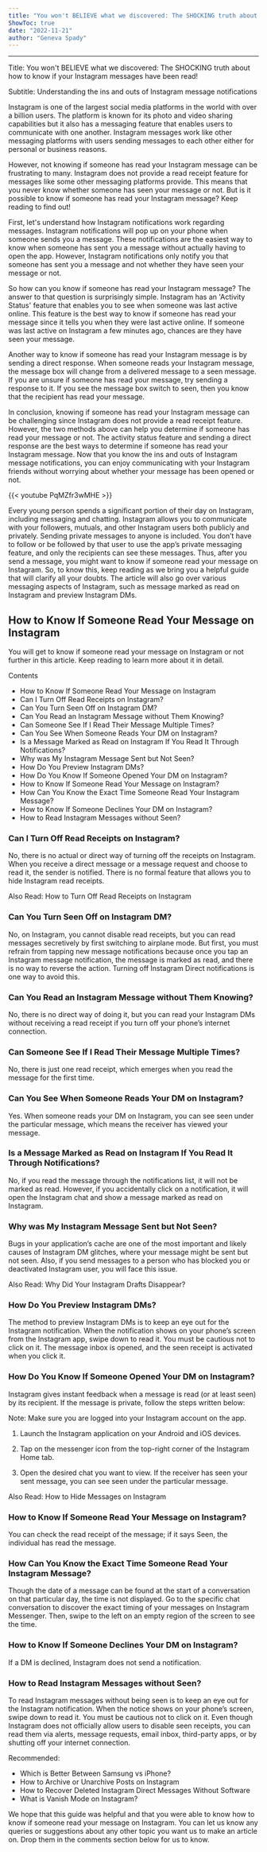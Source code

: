 ```yaml
---
title: "You won't BELIEVE what we discovered: The SHOCKING truth about how to know if your Instagram messages have been read!"
ShowToc: true 
date: "2022-11-21"
author: "Geneva Spady"
---
```

*****
Title: You won't BELIEVE what we discovered: The SHOCKING truth about how to know if your Instagram messages have been read!

Subtitle: Understanding the ins and outs of Instagram message notifications

Instagram is one of the largest social media platforms in the world with over a billion users. The platform is known for its photo and video sharing capabilities but it also has a messaging feature that enables users to communicate with one another. Instagram messages work like other messaging platforms with users sending messages to each other either for personal or business reasons.

However, not knowing if someone has read your Instagram message can be frustrating to many. Instagram does not provide a read receipt feature for messages like some other messaging platforms provide. This means that you never know whether someone has seen your message or not. But is it possible to know if someone has read your Instagram message? Keep reading to find out!

First, let's understand how Instagram notifications work regarding messages. Instagram notifications will pop up on your phone when someone sends you a message. These notifications are the easiest way to know when someone has sent you a message without actually having to open the app. However, Instagram notifications only notify you that someone has sent you a message and not whether they have seen your message or not.

So how can you know if someone has read your Instagram message? The answer to that question is surprisingly simple. Instagram has an 'Activity Status' feature that enables you to see when someone was last active online. This feature is the best way to know if someone has read your message since it tells you when they were last active online. If someone was last active on Instagram a few minutes ago, chances are they have seen your message.

Another way to know if someone has read your Instagram message is by sending a direct response. When someone reads your Instagram message, the message box will change from a delivered message to a seen message. If you are unsure if someone has read your message, try sending a response to it. If you see the message box switch to seen, then you know that the recipient has read your message.

In conclusion, knowing if someone has read your Instagram message can be challenging since Instagram does not provide a read receipt feature. However, the two methods above can help you determine if someone has read your message or not. The activity status feature and sending a direct response are the best ways to determine if someone has read your Instagram message. Now that you know the ins and outs of Instagram message notifications, you can enjoy communicating with your Instagram friends without worrying about whether your message has been opened or not.

{{< youtube PqMZfr3wMHE >}} 



Every young person spends a significant portion of their day on Instagram, including messaging and chatting. Instagram allows you to communicate with your followers, mutuals, and other Instagram users both publicly and privately. Sending private messages to anyone is included. You don’t have to follow or be followed by that user to use the app’s private messaging feature, and only the recipients can see these messages. Thus, after you send a message, you might want to know if someone read your message on Instagram. So, to know this, keep reading as we bring you a helpful guide that will clarify all your doubts. The article will also go over various messaging aspects of Instagram, such as message marked as read on Instagram and preview Instagram DMs.
 

 
## How to Know If Someone Read Your Message on Instagram
 
You will get to know if someone read your message on Instagram or not further in this article. Keep reading to learn more about it in detail.
 
Contents
 
- How to Know If Someone Read Your Message on Instagram
 - Can I Turn Off Read Receipts on Instagram?
 - Can You Turn Seen Off on Instagram DM?
 - Can You Read an Instagram Message without Them Knowing?
 - Can Someone See If I Read Their Message Multiple Times?
 - Can You See When Someone Reads Your DM on Instagram?
 - Is a Message Marked as Read on Instagram If You Read It Through Notifications?
 - Why was My Instagram Message Sent but Not Seen?
 - How Do You Preview Instagram DMs?
 - How Do You Know If Someone Opened Your DM on Instagram?
 - How to Know If Someone Read Your Message on Instagram?
 - How Can You Know the Exact Time Someone Read Your Instagram Message?
 - How to Know If Someone Declines Your DM on Instagram?
 - How to Read Instagram Messages without Seen?

 
### Can I Turn Off Read Receipts on Instagram?
 
No, there is no actual or direct way of turning off the receipts on Instagram. When you receive a direct message or a message request and choose to read it, the sender is notified. There is no formal feature that allows you to hide Instagram read receipts.
 
Also Read: How to Turn Off Read Receipts on Instagram
 
### Can You Turn Seen Off on Instagram DM?
 
No, on Instagram, you cannot disable read receipts, but you can read messages secretively by first switching to airplane mode. But first, you must refrain from tapping new message notifications because once you tap an Instagram message notification, the message is marked as read, and there is no way to reverse the action. Turning off Instagram Direct notifications is one way to avoid this.
 
### Can You Read an Instagram Message without Them Knowing?
 
No, there is no direct way of doing it, but you can read your Instagram DMs without receiving a read receipt if you turn off your phone’s internet connection.
 
### Can Someone See If I Read Their Message Multiple Times?
 
No, there is just one read receipt, which emerges when you read the message for the first time.
 
### Can You See When Someone Reads Your DM on Instagram?
 
Yes. When someone reads your DM on Instagram, you can see seen under the particular message, which means the receiver has viewed your message.
 
### Is a Message Marked as Read on Instagram If You Read It Through Notifications?
 
No, if you read the message through the notifications list, it will not be marked as read. However, if you accidentally click on a notification, it will open the Instagram chat and show a message marked as read on Instagram.
 
### Why was My Instagram Message Sent but Not Seen?
 
Bugs in your application’s cache are one of the most important and likely causes of Instagram DM glitches, where your message might be sent but not seen. Also, if you send messages to a person who has blocked you or deactivated Instagram user, you will face this issue.
 
Also Read: Why Did Your Instagram Drafts Disappear?
 
### How Do You Preview Instagram DMs?
 
The method to preview Instagram DMs is to keep an eye out for the Instagram notification. When the notification shows on your phone’s screen from the Instagram app, swipe down to read it. You must be cautious not to click on it. The message inbox is opened, and the seen receipt is activated when you click it.
 
### How Do You Know If Someone Opened Your DM on Instagram?
 
Instagram gives instant feedback when a message is read (or at least seen) by its recipient. If the message is private, follow the steps written below:
 
Note: Make sure you are logged into your Instagram account on the app.
 
1. Launch the Instagram application on your Android and iOS devices.
 
2. Tap on the messenger icon from the top-right corner of the Instagram Home tab.
 
3. Open the desired chat you want to view. If the receiver has seen your sent message, you can see seen under the particular message.
 
Also Read: How to Hide Messages on Instagram
 
### How to Know If Someone Read Your Message on Instagram?
 
You can check the read receipt of the message; if it says Seen, the individual has read the message.
 
### How Can You Know the Exact Time Someone Read Your Instagram Message?
 
Though the date of a message can be found at the start of a conversation on that particular day, the time is not displayed. Go to the specific chat conversation to discover the exact timing of your messages on Instagram Messenger. Then, swipe to the left on an empty region of the screen to see the time.
 
### How to Know If Someone Declines Your DM on Instagram?
 
If a DM is declined, Instagram does not send a notification.
 
### How to Read Instagram Messages without Seen?
 
To read Instagram messages without being seen is to keep an eye out for the Instagram notification. When the notice shows on your phone’s screen, swipe down to read it. You must be cautious not to click on it. Even though Instagram does not officially allow users to disable seen receipts, you can read them via alerts, message requests, email inbox, third-party apps, or by shutting off your internet connection.
 
Recommended:
 
- Which is Better Between Samsung vs iPhone?
 - How to Archive or Unarchive Posts on Instagram
 - How to Recover Deleted Instagram Direct Messages Without Software
 - What is Vanish Mode on Instagram?

 
We hope that this guide was helpful and that you were able to know how to know if someone read your message on Instagram. You can let us know any queries or suggestions about any other topic you want us to make an article on. Drop them in the comments section below for us to know.




